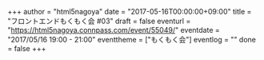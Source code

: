 +++
author = "html5nagoya"
date = "2017-05-16T00:00:00+09:00"
title = "フロントエンドもくもく会 #03"
draft = false
eventurl = "https://html5nagoya.connpass.com/event/55049/"
eventdate = "2017/05/16 19:00 - 21:00"
eventtheme = ["もくもく会"]
eventlog = ""
done = false
+++
